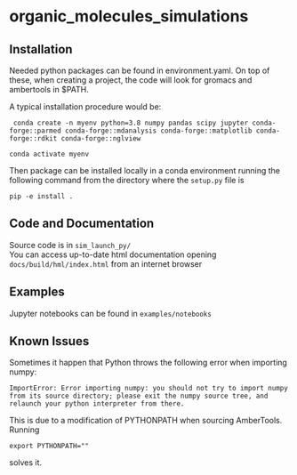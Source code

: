 
# organic_molecules_simulations

## Installation
Needed python packages can be found in environment.yaml. On top of these, when creating a project, 
the code will look for gromacs and ambertools in $PATH.

A typical installation procedure would be:

` conda create -n myenv python=3.8 numpy pandas scipy jupyter conda-forge::parmed conda-forge::mdanalysis conda-forge::matplotlib conda-forge::rdkit conda-forge::nglview`

`conda activate myenv`

Then package can be installed locally in a conda environment running the following command from the directory where the `setup.py` file is  

`pip -e install .  `

## Code and Documentation

Source code is in `sim_launch_py/`  
You can access up-to-date html documentation opening `docs/build/hml/index.html` from an internet browser  

## Examples

Jupyter notebooks can be found in `examples/notebooks`

## Known Issues

Sometimes it happen that Python throws the following error when importing numpy:

`ImportError: Error importing numpy: you should not try to import numpy from
        its source directory; please exit the numpy source tree, and relaunch
        your python interpreter from there.`  

This is due to a modification of PYTHONPATH when sourcing AmberTools. Running

`export PYTHONPATH="" `

solves it.

